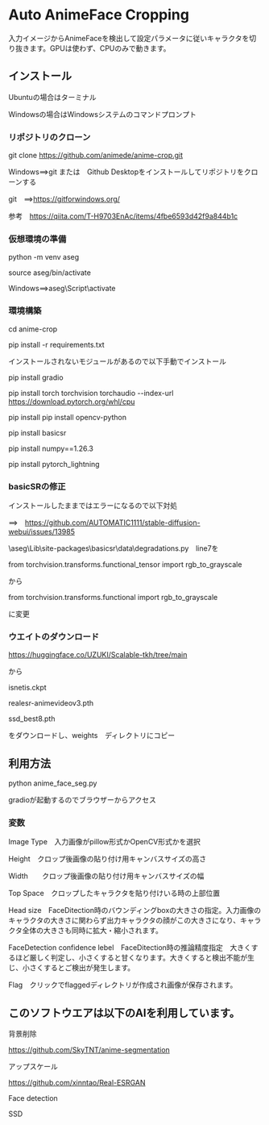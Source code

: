 # Auto AnimeFace Cropping

入力イメージからAnimeFaceを検出して設定パラメータに従いキャラクタを切り抜きます。GPUは使わず、CPUのみで動きます。

## インストール

Ubuntuの場合はターミナル

Windowsの場合はWindowsシステムのコマンドプロンプト

### リポジトリのクローン

git clone https://github.com/animede/anime-crop.git

Windows==>git または　Github Desktopをインストールしてリポジトリをクローンする

git　==>https://gitforwindows.org/

参考　https://qiita.com/T-H9703EnAc/items/4fbe6593d42f9a844b1c

### 仮想環境の準備

python -m venv aseg

source aseg/bin/activate

Windows==>aseg\Script\activate

### 環境構築

cd anime-crop

pip install -r requirements.txt

インストールされないモジュールがあるので以下手動でインストール

pip install gradio

pip install torch torchvision torchaudio --index-url https://download.pytorch.org/whl/cpu

pip install pip install opencv-python

pip install basicsr

pip install numpy==1.26.3

pip install pytorch_lightning

### basicSRの修正

インストールしたままではエラーになるので以下対処

==>　https://github.com/AUTOMATIC1111/stable-diffusion-webui/issues/13985

\aseg\Lib\site-packages\basicsr\data\degradations.py　line7を

from torchvision.transforms.functional_tensor import rgb_to_grayscale

から

from torchvision.transforms.functional import rgb_to_grayscale

に変更

### ウエイトのダウンロード

https://huggingface.co/UZUKI/Scalable-tkh/tree/main

から

isnetis.ckpt

realesr-animevideov3.pth

ssd_best8.pth

をダウンロードし、weights　ディレクトリにコピー

## 利用方法

python anime_face_seg.py

gradioが起動するのでブラウザーからアクセス

### 変数

Image Type　入力画像がpillow形式かOpenCV形式かを選択

Height　クロップ後画像の貼り付け用キャンバスサイズの高さ

Width　　クロップ後画像の貼り付け用キャンバスサイズの幅

Top Space　クロップしたキャラクタを貼り付けいる時の上部位置

Head size　FaceDitection時のバウンディングboxの大きさの指定。入力画像のキャラクタの大きさに関わらず出力キャラクタの顔がこの大きさになり、キャラクタ全体の大きさも同時に拡大・縮小されます。

FaceDetection confidence lebel　FaceDitection時の推論精度指定　大きくするほど厳しく判定し、小さくすると甘くなります。大きくすると検出不能が生じ、小さくするとご検出が発生します。


Flag　クリックでflaggedディレクトリが作成され画像が保存されます。

## このソフトウエアは以下のAIを利用しています。

背景削除

https://github.com/SkyTNT/anime-segmentation

アップスケール

https://github.com/xinntao/Real-ESRGAN

Face detection

SSD




